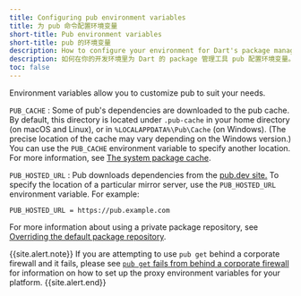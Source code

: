 ```yaml
---
title: Configuring pub environment variables
title: 为 pub 命令配置环境变量
short-title: Pub environment variables
short-title: pub 的环境变量
description: How to configure your environment for Dart's package management tool, pub.
description: 如何在你的开发环境里为 Dart 的 package 管理工具 pub 配置环境变量。
toc: false
---
```


Environment variables allow you to customize pub to suit your needs.

`PUB_CACHE`
: Some of pub's dependencies are downloaded to the pub cache.
  By default, this directory is located under `.pub-cache`
  in your home directory (on macOS and Linux),
  or in `%LOCALAPPDATA%\Pub\Cache` (on Windows). (The precise location of the
  cache may vary depending on the Windows version.)
  You can use the `PUB_CACHE` environment
  variable to specify another location. For more information, see
  [The system package cache](/tools/pub/cmd/pub-get#the-system-package-cache).

`PUB_HOSTED_URL`
: Pub downloads dependencies from the [pub.dev site.]({{site.pub}})
  To specify the location of a particular mirror server,
  use the `PUB_HOSTED_URL` environment variable. For example:

```shell
PUB_HOSTED_URL = https://pub.example.com
```

For more information about using a private package repository,
see [Overriding the default package repository][].

{{site.alert.note}}
  If you are attempting to use `pub get` behind a corporate firewall
  and it fails, 
  please see [`pub get` fails from behind a corporate firewall][]
  for information on how to set up the proxy environment variables
  for your platform.
{{site.alert.end}}

[`pub get` fails from behind a corporate firewall]: /tools/pub/troubleshoot#pub-get-fails-from-behind-a-corporate-firewall
[Overriding the default package repository]: /tools/pub/custom-package-repositories#overriding-the-default-package-repository
